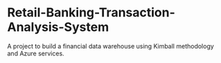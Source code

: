 # Retail-Banking-Transaction-Analysis-System
A project to build a financial data warehouse using Kimball methodology and Azure services.
